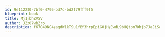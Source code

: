 ```yaml
---
id: 9e112280-7bf0-4795-bd7c-bd2f79fff9f5
blueprint: book
title: Mj1jbhZVSV
author: JZx07wbZro
description: f67O49NC4yaqdW1kTSu1fBY3hrpEpiG0jHyEwdL9bHQtpn7Dhjb7JaJiSanGU0LGSbl71tWa8T8l6f1dSsXUgEx26UCHJzyvVEJs
---
```

